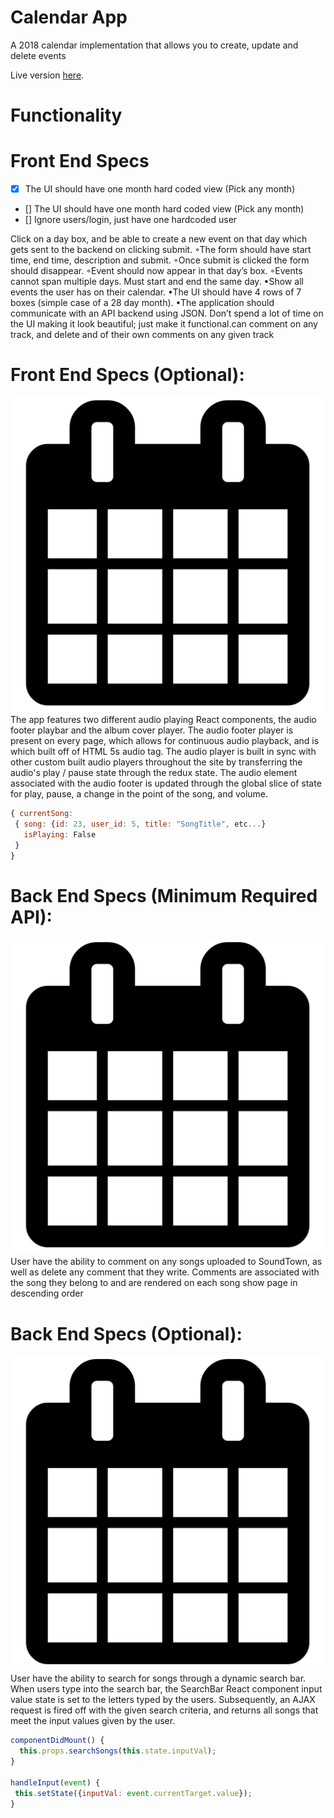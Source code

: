 # Calendar App

A 2018 calendar implementation that allows you to create, update and delete events

Live version [here](http://soundtown.herokuapp.com/#/).

# Functionality

# Front End Specs
 - [x] The UI should have one month hard coded view (Pick any month)
 - [] The UI should have one month hard coded view (Pick any month)
 - [] Ignore users/login, just have one hardcoded user

 Click on a day box, and be able to create a new event on that day which gets sent to the backend on clicking submit.
 ◦The form should have start time, end time, description and submit.
 ◦Once submit is clicked the form should disappear.
 ◦Event should now appear in that day’s box.
 ◦Events cannot span multiple days. Must start and end the same day.
•Show all events the user has on their calendar.
•The UI should have 4 rows of 7 boxes (simple case of a 28 day month).
•The application should communicate with an API backend using JSON. Don’t spend a lot of time on the UI making it look beautiful; just make it functional.can comment on any track, and delete and of their own comments on any given track

# Front End Specs (Optional):
![Optional Text](./app/assets/images/cal.png)
The app features two different audio playing React components, the audio footer playbar and the album cover player.  The audio footer player is present on every page, which allows for continuous audio playback, and is which built off of HTML 5s audio tag. The audio player is built in sync with other custom built audio players throughout the site by transferring the audio's play / pause state through the redux state.  The audio element associated with the audio footer is updated through the global slice of state for play, pause, a change in the point of the song, and volume.

```javascript
{ currentSong:
 { song: {id: 23, user_id: 5, title: "SongTitle", etc...}
   isPlaying: False
 }
}
```

# Back End Specs (Minimum Required API):
![Optional Text](./app/assets/images/cal.png)
User have the ability to comment on any songs uploaded to SoundTown, as well as delete any comment that they write.  Comments are associated with the song they belong to and are rendered on each song show page in descending order

# Back End Specs (Optional):
![Optional Text](./app/assets/images/cal.png)
User have the ability to search for songs through a dynamic search bar.  When users type into the search bar, the SearchBar React component input value state is set to the letters typed by the users.  Subsequently, an AJAX request is fired off with the given search criteria, and returns all songs that meet the input values given by the user.

```javascript
componentDidMount() {
  this.props.searchSongs(this.state.inputVal);
}

handleInput(event) {
 this.setState({inputVal: event.currentTarget.value});
}
```
